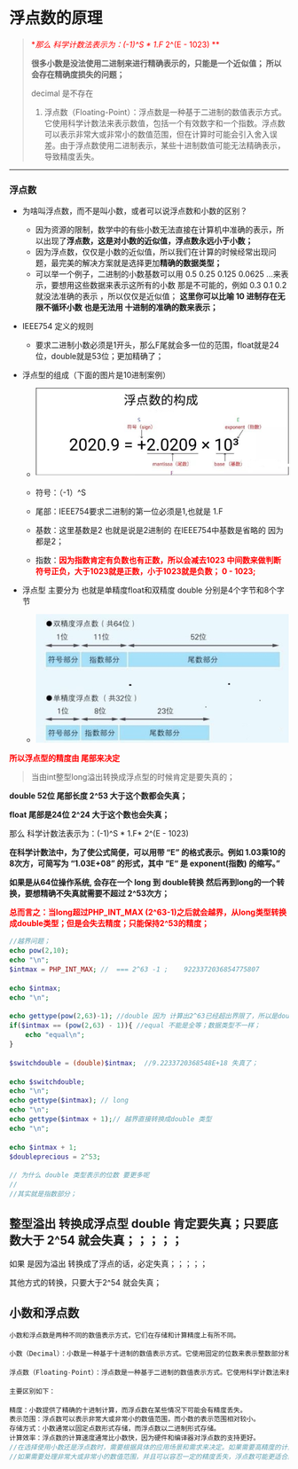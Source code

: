 # 浮点数的原理

><font color=red>**那么 科学计数法表示为：(-1)^S * 1.F* 2^(E - 1023)  **</font>
>
>**很多小数是没法使用二进制来进行精确表示的，只能是一个近似值； 所以会存在精确度损失的问题；**
>
>decimal  是不存在
>
>1. 浮点数（Floating-Point）：浮点数是一种基于二进制的数值表示方式。它使用科学计数法来表示数值，包括一个有效数字和一个指数。浮点数可以表示非常大或非常小的数值范围，但在计算时可能会引入舍入误差。由于浮点数使用二进制表示，某些十进制数值可能无法精确表示，导致精度丢失。

---

### 浮点数

* 为啥叫浮点数，而不是叫小数，或者可以说浮点数和小数的区别？

  * 因为资源的限制，数学中的有些小数无法直接在计算机中准确的表示，所以出现了**浮点数，这是对小数的近似值，浮点数永远小于小数；**
  * 因为浮点数，仅仅是小数的近似值，所以我们在计算的时候经常出现问题，最完美的解决方案就是选择更加**精确的数据类型；**
  * 可以举一个例子，二进制的小数基数可以用 0.5  0.25 0.125 0.0625 ...来表示，要想用这些数据来表示这所有的小数 那是不可能的，例如 0.3  0.1  0.2 就没法准确的表示 ，所以仅仅是近似值； **这里你可以比喻 10 进制存在无限不循环小数  也是无法用 十进制的准确的数来表示；**
* IEEE754  定义的规则   
  * 要求二进制小数必须是1开头，那么F尾就会多一位的范围，float就是24位，double就是53位；更加精确了；
* 浮点型的组成（下面的图片是10进制案例）

  * ![微信图片_20201015222006](浮点数的原理.assets/微信图片_20201015222006-16354113741653.jpg)

  * 符号：（-1）^S
  * 尾部：IEEE754要求二进制的第一位必须是1,也就是 1.F
  * 基数：这里基数是2  也就是说是2进制的  在IEEE754中基数是省略的 因为都是2；
  * 指数：**<font color=red>因为指数肯定有负数也有正数，所以会减去1023 中间数来做判断符号正负，大于1023就是正数，小于1023就是负数； 0 - 1023;</font>**
* 浮点型 主要分为  也就是单精度float和双精度 double  分别是4个字节和8个字节
  * ![微信图片_20201015221958-1602771767950](浮点数的原理.assets/微信图片_20201015221958-1602771767950-16354113151422.jpg)

<font color=red> **所以浮点型的精度由 尾部来决定**</font>

> 当由int整型long溢出转换成浮点型的时候肯定是要失真的；

**double 52位 尾部长度  2^53 大于这个数都会失真；**  

**float 尾部是24位  2^24 大于这个数也会失真；**

那么 科学计数法表示为：(-1)^S * 1.F* 2^(E - 1023)  



**在科学计数法中，为了使公式简便，可以用带 “E” 的格式表示。例如 1.03乘10的8次方，可简写为 “1.03E+08” 的形式，其中 ”E“ 是 exponent(指数) 的缩写。”**



**如果是从64位操作系统, 会存在一个  long  到 double转换 然后再到long的一个转换，要想精确不失真就需要不超过 2^53次方；**





<font color=red>**总而言之：当long超过PHP_INT_MAX (2\^63-1)之后就会越界，从long类型转换成double类型；但是会失去精度；只能保持2\^53的精度；**</font>





``````php
//越界问题；  
echo pow(2,10);
echo "\n";
$intmax = PHP_INT_MAX; //  === 2^63 -1 ;    9223372036854775807

echo $intmax;
echo "\n";

echo gettype(pow(2,63)-1); //double 因为 计算出2^63已经超出界限了，所以是double -1 之后自然也是double；
if($intmax == (pow(2,63) - 1)){ //equal 不能是全等；数据类型不一样；
    echo "equal\n";
}

$switchdouble = (double)$intmax;  //9.2233720368548E+18 失真了；

echo $switchdouble;
echo "\n";
echo gettype($intmax); // long
echo "\n";
echo gettype($intmax + 1);// 越界直接转换成double 类型
echo "\n";

echo $intmax + 1;
$doubleprecious = 2^53;

// 为什么 double 类型表示的位数 要更多呢
// 
//其实就是指数部分；
``````





## 整型溢出 转换成浮点型 double 肯定要失真；只要底数大于 2^54 就会失真；；；；；

如果 是因为溢出 转换成了浮点的话，必定失真；；；；；

其他方式的转换，只要大于2^54  就会失真；





## 小数和浮点数

````php
小数和浮点数是两种不同的数值表示方式，它们在存储和计算精度上有所不同。

小数（Decimal）：小数是一种基于十进制的数值表示方式。它使用固定的位数来表示整数部分和小数部分，并且可以精确地表示和计算十进制数值。小数通常用于需要高精度计算的场景，如货币、金融和科学计算。小数的计算结果是准确的，不会出现舍入误差。

浮点数（Floating-Point）：浮点数是一种基于二进制的数值表示方式。它使用科学计数法来表示数值，包括一个有效数字和一个指数。浮点数可以表示非常大或非常小的数值范围，但在计算时可能会引入舍入误差。由于浮点数使用二进制表示，某些十进制数值可能无法精确表示，导致精度丢失。

主要区别如下：

精度：小数提供了精确的十进制计算，而浮点数在某些情况下可能会有精度丢失。
表示范围：浮点数可以表示非常大或非常小的数值范围，而小数的表示范围相对较小。
存储方式：小数通常以固定点数形式存储，而浮点数以二进制形式存储。
计算效率：浮点数的计算速度通常比小数快，因为硬件和编译器对浮点数的支持更好。
//在选择使用小数还是浮点数时，需要根据具体的应用场景和需求来决定。如果需要高精度的计算结果，并且对范围要求不是特别大，小数是一个更好的选择。
//如果需要处理非常大或非常小的数值范围，并且可以容忍一定的精度丢失，浮点数可能更适合。
````

